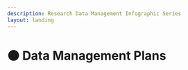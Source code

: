 ```yaml
---
description: Research Data Management Infographic Series
layout: landing
---
```


# 🟠 Data Management Plans

